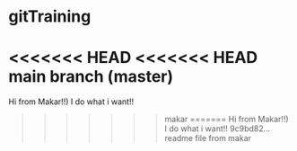 # gitTraining
<<<<<<< HEAD
<<<<<<< HEAD
main branch (master)
=======
Hi from Makar!!)
I do what i want!!
>>>>>>> makar
=======
Hi from Makar!!)
I do what i want!!
>>>>>>> 9c9bd82... readme file from makar
